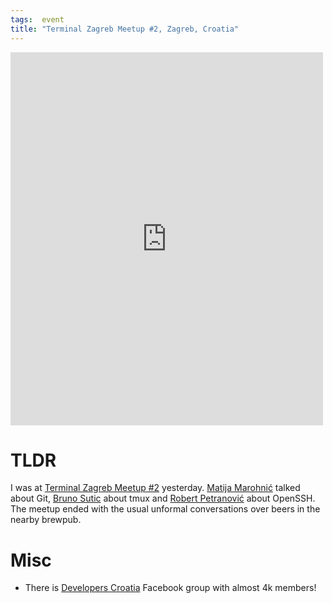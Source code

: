 ```yaml
---
tags:  event
title: "Terminal Zagreb Meetup #2, Zagreb, Croatia"
---
```

<iframe src="https://www.facebook.com/plugins/post.php?href=https%3A%2F%2Fwww.facebook.com%2Fmedia%2Fset%2F%3Fset%3Da.10153749300552290.1073741847.735252289%26type%3D3&width=500" width="500" height="597" style="border:none;overflow:hidden" scrolling="no" frameborder="0" allowTransparency="true"></iframe>

# TLDR

I was at [Terminal Zagreb Meetup #2](http://www.meetup.com/terminal-zg/events/218693179/) yesterday. [Matija Marohnić](https://twitter.com/silvenon) talked about Git, [Bruno Sutic](https://twitter.com/brunosutic) about tmux and [Robert Petranović](https://github.com/rpetrano) about OpenSSH. The meetup ended with the usual unformal conversations over beers in the nearby brewpub.

# Misc

- There is [Developers Croatia](https://www.facebook.com/groups/devhr/) Facebook group with almost 4k members!
